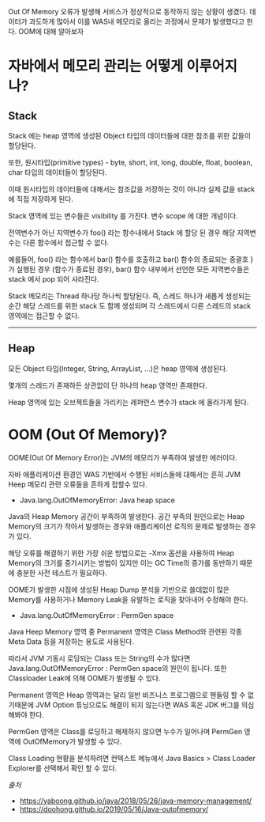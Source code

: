Out Of Memory 오류가 발생해 서비스가 정상적으로 동작하지 않는 상황이 생겼다. 데이터가 과도하게 많아서 이를 WAS내 메모리로 올리는 과정에서 문제가 발생했다고 한다. OOM에 대해 알아보자

# 자바에서 메모리 관리는 어떻게 이루어지나?


## Stack

Stack 에는 heap 영역에 생성된 Object 타입의 데이터들에 대한 참조를 위한 값들이 할당된다. 

또한, 원시타입(primitive types) - byte, short, int, long, double, float, boolean, char 타입의 데이터들이 할당된다. 

이때 원시타입의 데이터들에 대해서는 참조값을 저장하는 것이 아니라 실제 값을 stack 에 직접 저장하게 된다.

Stack 영역에 있는 변수들은 visibility 를 가진다. 변수 scope 에 대한 개념이다. 

전역변수가 아닌 지역변수가 foo() 라는 함수내에서 Stack 에 할당 된 경우 해당 지역변수는 다른 함수에서 접근할 수 없다. 

예를들어, foo() 라는 함수에서 bar() 함수를 호출하고 bar() 함수의 종료되는 중괄호 } 가 실행된 경우 (함수가 종료된 경우), bar() 함수 내부에서 선언한 모든 지역변수들은 stack 에서 pop 되어 사라진다.

Stack 메모리는 Thread 하나당 하나씩 할당된다. 즉, 스레드 하나가 새롭게 생성되는 순간 해당 스레드를 위한 stack 도 함께 생성되며 각 스레드에서 다른 스레드의 stack 영역에는 접근할 수 없다.


---

## Heap

모든 Object 타입(Integer, String, ArrayList, ...)은 heap 영역에 생성된다.

몇개의 스레드가 존재하든 상관없이 단 하나의 heap 영역만 존재한다.

Heap 영역에 있는 오브젝트들을 가리키는 레퍼런스 변수가 stack 에 올라가게 된다.




# OOM (Out Of Memory)?


OOME(Out Of Memory Error)는 JVM의 메모리가 부족하여 발생한 에러이다.

자바 애플리케이션 환경인 WAS 기반에서 수행된 서비스들에 대해서는 흔히 JVM Heep 메모리 관련 오류들을 흔하게 접할수 있다.

- Java.lang.OutOfMemoryError: Java heap space

Java의 Heap Memory 공간이 부족하여 발생한다. 공간 부족의 원인으로는 Heap Memory의 크기가 작아서 발생하는 경우와 애플리케이션 로직의 문제로 발생하는 경우가 있다.

해당 오류를 해결하기 위한 가장 쉬운 방법으로는 -Xmx 옵션을 사용하여 Heap Memory의 크기를 증가시키는 방법이 있지만 이는 GC Time의 증가를 동반하기 때문에 충분한 사전 테스트가 필요하다.

OOME가 발생한 시점에 생성된 Heap Dump 분석을 기반으로 쓸데없이 많은 Memory를 사용하거나 Memory Leak을 유발하는 로직을 찾아내어 수정해야 한다.


- Java.lang.OutOfMemoryError : PermGen space

Java Heep Memory 영역 중 Permanent 영역은 Class Method와 관련된 각종 Meta Data 등을 저장하는 용도로 사용된다. 

따라서 JVM 기동시 로딩되는 Class 또는 String의 수가 많다면 Java.lang.OutOfMemoryError : PermGen space의 원인이 됩니다. 또한 Classloader Leak에 의해 OOME가 발생될 수 있다.

Permanent 영역은 Heap 영역과는 달리 일반 비즈니스 프로그램으로 핸들링 할 수 없기때문에 JVM Option 튜닝으로도 해결이 되지 않는다면 WAS 혹은 JDK 버그를 의심해봐야 한다.

PermGen 영역은 Class를 로딩하고 해제하지 않으면 누수가 일어나며 PermGen 영역에 OutOfMemory가 발생할 수 있다. 

Class Loading 현황을 분석하려면 컨텍스트 메뉴에서 Java Basics > Class Loader Explorer를 선택해서 확인 할 수 있다.



_출처_
- https://yaboong.github.io/java/2018/05/26/java-memory-management/
- https://doohong.github.io/2019/05/16/Java-outofmemory/
